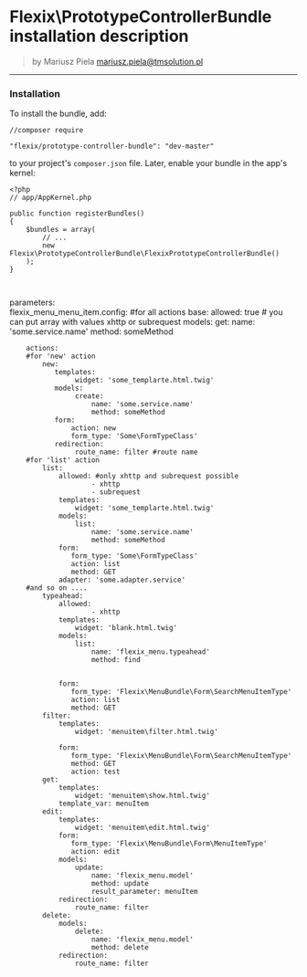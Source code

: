 
# Flexix\PrototypeControllerBundle installation description

>by Mariusz Piela <mariusz.piela@tmsolution.pl>


---


### Installation

To install the bundle, add: 

```
//composer require

"flexix/prototype-controller-bundle": "dev-master"
```

to your project's `composer.json` file. Later, enable your bundle in the app's kernel:

```
<?php
// app/AppKernel.php

public function registerBundles()
{
    $bundles = array(
        // ...
        new Flexix\PrototypeControllerBundle\FlexixPrototypeControllerBundle()
    );
}



```
 parameters:    
    flexix_menu_menu_item.config: 
        #for all actions
        base:
            allowed: true # you can put array with values xhttp or subrequest
            models:
                 get:
                        name: 'some.service.name'
                        method: someMethod
   
        actions: 
        #for 'new' action
            new:
               templates:
                    widget: 'some_templarte.html.twig'
               models:
                    create:
                        name: 'some.service.name'
                        method: someMethod
               form: 
                   action: new 
                   form_type: 'Some\FormTypeClass'
               redirection: 
                    route_name: filter #route name
        #for 'list' action            
            list:
                allowed: #only xhttp and subrequest possible
                        - xhttp
                        - subrequest
                templates:
                    widget: 'some_templarte.html.twig' 
                models:
                    list:
                        name: 'some.service.name'
                        method: someMethod
                form: 
                   form_type: 'Some\FormTypeClass'
                   action: list
                   method: GET
                adapter: 'some.adapter.service'
        #and so on ....         
            typeahead:
                allowed: 
                        - xhttp
                templates:
                    widget: 'blank.html.twig' 
                models:
                    list:
                        name: 'flexix_menu.typeahead'
                        method: find
  
     
                form: 
                   form_type: 'Flexix\MenuBundle\Form\SearchMenuItemType'
                   action: list
                   method: GET                                  
            filter:
                templates:
                    widget: 'menuitem\filter.html.twig' 
     
                form: 
                   form_type: 'Flexix\MenuBundle\Form\SearchMenuItemType'
                   method: GET
                   action: test   
            get:
                templates:
                    widget: 'menuitem\show.html.twig'
                template_var: menuItem    
            edit:
                templates:
                    widget: 'menuitem\edit.html.twig' 
                form: 
                   form_type: 'Flexix\MenuBundle\Form\MenuItemType' 
                   action: edit
                models:
                    update:
                        name: 'flexix_menu.model'
                        method: update
                        result_parameter: menuItem
                redirection:
                    route_name: filter       
            delete:
                models:
                    delete:
                        name: 'flexix_menu.model'
                        method: delete
                redirection:
                    route_name: filter
   
      
```           
       
